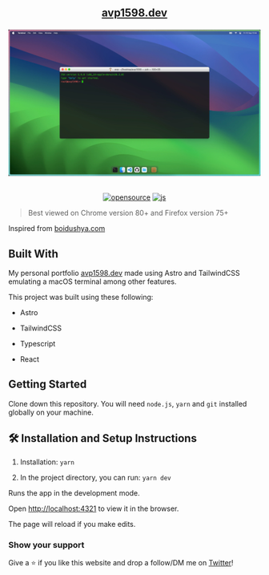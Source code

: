 <h2 align="center">
<br/>

<a  href="http://avp1598.dev/"  target="_blank">avp1598.dev</a>

</h2>

<div align="center">

<img  alt="Demo"  src="./public/assets/ss.webp" />

</div>

<br/>

<div align="center">
  
  <a href="">![opensource](https://img.shields.io/badge/open-source-red)</a>
  <a href="">![js](https://img.shields.io/badge/language-ts-blue)</a>
 
  
</div>

> Best viewed on Chrome version 80+ and Firefox version 75+

Inspired from [boidushya.com](https://boidushya.com/)

## Built With

My personal portfolio
<a  href="http://avp1598.dev/"  target="_blank">avp1598.dev</a> made using
Astro and TailwindCSS emulating a macOS terminal among other
features.<br/>

This project was built using these following:

- Astro

- TailwindCSS

- Typescript

- React

## Getting Started

Clone down this repository. You will need `node.js`, `yarn` and `git` installed
globally on your machine.

## 🛠 Installation and Setup Instructions

1. Installation: `yarn`

2. In the project directory, you can run: `yarn dev`

Runs the app in the development mode.

Open [http://localhost:4321](http://localhost:4321) to view it in the browser.

The page will reload if you make edits.

### Show your support

Give a ⭐ if you like this website and drop a follow/DM me on
[Twitter](https://twitter.com/ThePrincipalDev)!
